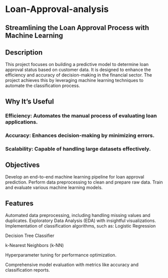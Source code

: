 # Loan-Approval-analysis

## Streamlining the Loan Approval Process with Machine Learning

## Description
This project focuses on building a predictive model to determine loan approval status based on customer data. It is designed to enhance the efficiency and accuracy of decision-making in the financial sector. The project achieves this by leveraging machine learning techniques to automate the classification process.

## Why It’s Useful
### Efficiency: Automates the manual process of evaluating loan applications.
### Accuracy: Enhances decision-making by minimizing errors.
### Scalability: Capable of handling large datasets effectively.

## Objectives
Develop an end-to-end machine learning pipeline for loan approval prediction.
Perform data preprocessing to clean and prepare raw data.
Train and evaluate various machine learning models.

## Features
Automated data preprocessing, including handling missing values and duplicates.
Exploratory Data Analysis (EDA) with insightful visualizations.
Implementation of classification algorithms, such as:
Logistic Regression

Decision Tree Classifier

k-Nearest Neighbors (k-NN)

Hyperparameter tuning for performance optimization.

Comprehensive model evaluation with metrics like accuracy and classification reports.
